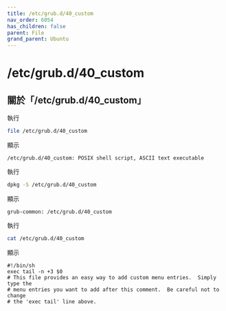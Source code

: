 ```yaml
---
title: /etc/grub.d/40_custom
nav_order: 6054
has_children: false
parent: File
grand_parent: Ubuntu
---
```



# /etc/grub.d/40_custom


## 關於「/etc/grub.d/40_custom」

執行

``` sh
file /etc/grub.d/40_custom
```

顯示

```
/etc/grub.d/40_custom: POSIX shell script, ASCII text executable
```

執行

``` sh
dpkg -S /etc/grub.d/40_custom
```

顯示

```
grub-common: /etc/grub.d/40_custom
```


執行

``` sh
cat /etc/grub.d/40_custom
```

顯示

```
#!/bin/sh
exec tail -n +3 $0
# This file provides an easy way to add custom menu entries.  Simply type the
# menu entries you want to add after this comment.  Be careful not to change
# the 'exec tail' line above.
```
